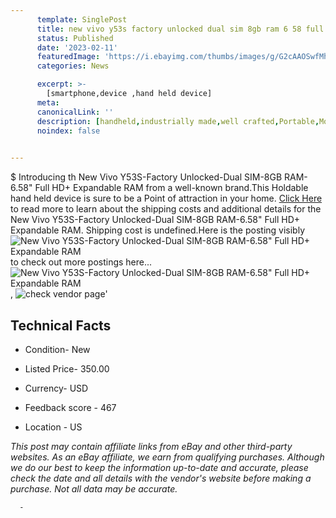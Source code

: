 ```yaml
---
      template: SinglePost
      title: new vivo y53s factory unlocked dual sim 8gb ram 6 58 full hd expandable ram
      status: Published
      date: '2023-02-11'
      featuredImage: 'https://i.ebayimg.com/thumbs/images/g/G2cAAOSwfMhj1R9T/s-l225.jpg'
      categories: News

      excerpt: >-
        [smartphone,device ,hand held device]
      meta:
      canonicalLink: ''
      description: [handheld,industrially made,well crafted,Portable,Mobile,Compact,Convenient,Lightweight,Maneuverable,Man-portable,Miniature,Carriable,Hand-held,Light,Holdable,Transportable,Mobile device,Pocket-sized,On-the-go,Wireless,Cordless,Compact size,Convenient size, smartphone,device ,hand held device]
      noindex: false
      

---
```

$
      Introducing th New Vivo Y53S-Factory Unlocked-Dual SIM-8GB RAM-6.58" Full HD+ Expandable RAM from a well-known brand.This Holdable hand held device is sure to be a Point of attraction  in your home. [Click Here](https://www.ebay.com/itm/314355469233?hash=item49310bcbb1%3Ag%3AG2cAAOSwfMhj1R9T&mkevt=1&mkcid=1&mkrid=711-53200-19255-0&campid=%253CePNCampaignId%253E&customid=%253CreferenceId%253E&toolid=10049) to read more to learn about the shipping costs and additional details for the New Vivo Y53S-Factory Unlocked-Dual SIM-8GB RAM-6.58" Full HD+ Expandable RAM. Shipping cost is undefined.Here is the posting visibly ![New Vivo Y53S-Factory Unlocked-Dual SIM-8GB RAM-6.58" Full HD+ Expandable RAM](https://i.ebayimg.com/thumbs/images/g/G2cAAOSwfMhj1R9T/s-l225.jpg) to check out more postings here... ![New Vivo Y53S-Factory Unlocked-Dual SIM-8GB RAM-6.58" Full HD+ Expandable RAM](https://i.ebayimg.com/images/g/G2cAAOSwfMhj1R9T/s-l500.jpg), ![check vendor page](https://origin-galleryplus.ebayimg.com/ws/web/314355469233_2_0_1/225x225.jpg,https://origin-galleryplus.ebayimg.com/ws/web/314355469233_3_0_1/225x225.jpg,https://origin-galleryplus.ebayimg.com/ws/web/314355469233_4_0_1/225x225.jpg,https://origin-galleryplus.ebayimg.com/ws/web/314355469233_5_0_1/225x225.jpg)'

      

 ## Technical Facts 



     
      

 - Condition- New 


      

 - Listed Price- 350.00 


      

 - Currency- USD 


      

 - Feedback score - 467 


      

 - Location - US 


      
      

 *_This post may contain affiliate links from eBay and other third-party websites. As an eBay affiliate, we earn from qualifying purchases. Although we do our best to keep the information up-to-date and accurate, please check the date and all details with the vendor's website before making a purchase. Not all data may be accurate._*




      -
